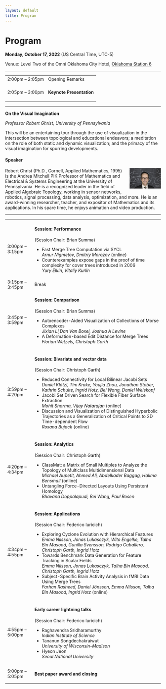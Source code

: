 ```yaml
---
layout: default
title: Program
---
```


# Program


**Monday, October 17, 2022**
(US Central Time, UTC-5)

Venue: Level Two of the Omni Oklahoma City Hotel, [Oklahoma Station 6](https://www.omnihotels.com/-/media/images/hotels/okcdtn/hotel/okcdtn-omni-oklahoma-city-floor-plans)

---

<table class="program">
  <tr>
    <td>2:00pm &ndash; 2:05pm</td>
    <td>
      Opening Remarks<br/>
    </td>
  </tr>
  <tr>
    <td>2:05pm &ndash; 3:00pm</td>
    <td>
      <h4>Keynote Presentation
      </h4>
    </td>
  </tr>
</table>

---

**On the Visual Imagination**

_Professor Robert Ghrist, University of Pennsylvania_

This will be an entertaining tour through the
use of visualization in the intersection between
topological and educational endeavors; a meditation
on the role of both static and dynamic visualization;
and the primacy of the visual imagination for spurring
developments.

#### Speaker

<img style="padding: 0; margin: 0 0 1em 1em; float: right; width: 20%" src="assets/ghrist.jpg" />
Robert Ghrist (Ph.D., Cornell, Applied Mathematics, 1995) is the Andrea Mitchell PIK Professor of Mathematics and Electrical & Systems Engineering at the University of Pennsylvania. He is a recognized leader in the field of Applied Algebraic Topology, working in sensor networks, robotics, signal processing, data analysis, optimization, and more. He is an award-winning researcher, teacher, and expositor of Mathematics and its applications. In his spare time, he enjoys animation and video production.

<br>

---

<table class="program">
  <tr>
    <td>3:00pm &ndash; 3:15pm</td>
    <td>
      <h4>Session: Performance</h4>
      (Session Chair: Brian Summa)
      <ul>
        <li>
           Fast Merge Tree Computation via SYCL
           <br><i>Arnur Nigmetov, Dmitriy Morozov</i> (online)
           <br/>
        </li>
        <li>
           Counterexamples expose gaps in the proof of time complexity for cover trees introduced in 2006
           <br><i>Yury Elkin, Vitaliy Kurlin</i>
           <br/>
        </li>
      </ul>
    </td>
  </tr>
  
  <tr>
    <td>3:15pm &ndash; 3:45pm</td>
    <td>Break</td>
  </tr>
  
  <tr>
    <td>3:45pm &ndash; 3:59pm</td>
    <td>
      <h4>Session: Comparison</h4>
      (Session Chair: Brian Summa)
      <ul>
        <li>
           Autoencoder-Aided Visualization of Collections of Morse Complexes
           <br><i>Jixian Li,Dan Van Boxel, Joshua A Levine</i>
           <br/>
        </li>
        <li>
           A Deformation-based Edit Distance for Merge Trees
           <br><i>Florian Wetzels, Christoph Garth</i>
           <br/>
        </li>
      </ul>
    </td>
  </tr>  
  
  <tr>
    <td>3:59pm &ndash; 4:20pm</td>
    <td>
      <h4>Session: Bivariate and vector data</h4>
      (Session Chair: Christoph Garth)
      <ul>
        <li>
           Reduced Connectivity for Local Bilinear Jacobi Sets
           <br><i>Daniel Kl&ouml;tzl, Tim Krake, Youjia Zhou, Jonathan Stober, Kathrin Schulte, Ingrid Hotz, Bei Wang, Daniel Weiskopf</i>
           <br/>
        </li>
        <li>
           Jacobi Set Driven Search for Flexible Fiber Surface Extraction
           <br><i>Mohit Sharma, Vijay Natarajan</i> (online)
           <br/>
        </li>
        <li>
           Discussion and Visualization of Distinguished Hyperbolic Trajectories as a Generalization of Critical Points to 2D Time-dependent Flow
           <br><i>Roxana Bujack</i> (online)
           <br/>
        </li>
      </ul>
    </td>
  </tr>  
  
  <tr>
    <td>4:20pm &ndash; 4:34pm</td>
    <td>
      <h4>Session: Analytics</h4>
      (Session Chair: Christoph Garth)
      <ul>
        <li>
           ClassMat: a Matrix of Small Multiples to Analyze the Topology of Multiclass Multidimensional Data
           <br><i>Michael Aupetit, Ahmed Ali, Abdelkader Baggag, Halima Bensmail</i> (online)
           <br/>
        </li>
        <li>
           Untangling Force-Directed Layouts Using Persistent Homology
           <br><i>Bhavana Doppalapudi, Bei Wang, Paul Rosen</i>
           <br/>
        </li>
      </ul>
    </td>
  </tr> 
  
  <tr>
    <td>4:34pm &ndash; 4:55pm</td>
    <td>
      <h4>Session: Applications</h4>
      (Session Chair: Federico Iuricich)
      <ul>
        <li>
           Exploring Cyclone Evolution with Hierarchical Features
           <br><i>Emma Nilsson, Jonas Lukasczyk, Wito Engelke, Talha Bin Masood, Gunilla Svensson, Rodrigo Caballero, Christoph Garth, Ingrid Hotz</i>
           <br/>
        </li>
        <li>
           Towards Benchmark Data Generation for Feature Tracking in Scalar Fields
           <br><i>Emma Nilsson, Jonas Lukasczyk, Talha Bin Masood, Christoph Garth, Ingrid Hotz</i>
           <br/>
        </li>
        <li>
           Subject-Specific Brain Activity Analysis in fMRI Data Using Merge Trees
           <br><i>Farhan Rasheed, Daniel J&ouml;nsson, Emma Nilsson, Talha Bin Masood, Ingrid Hotz</i> (online)
           <br/>
        </li>
      </ul>
    </td>
  </tr> 
  
  <tr>
    <td>4:55pm &ndash; 5:00pm</td>
    <td>
      <h4>Early career lightning talks</h4>
      (Session Chair: Federico Iuricich)
      <ul>
        <li>
           Raghavendra Sridharamurthy
           <br><i> Indian Institute of Science</i>
           <br/>
        </li>
        <li>
           Tananun Songdechakraiwut
           <br><i>University of Wisconsin–Madison</i>
           <br/>
        </li>
        <li>
           Hyeon Jeon
           <br><i>Seoul National University</i>
           <br/>
        </li>
      </ul>
    </td>
  </tr> 
  
  <tr>
    <td>5:00pm &ndash; 5:05pm</td>
    <td>
      <h4>Best paper award and closing</h4>
<!--       (Session Chair: TDA) -->
    </td>
  </tr> 
</table>  


